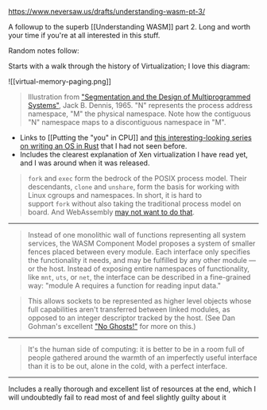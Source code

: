 https://www.neversaw.us/drafts/understanding-wasm-pt-3/

A followup to the superb [[Understanding WASM]] part 2. Long and worth your time if you're at all interested in this stuff.

Random notes follow:

Starts with a walk through the history of Virtualization; I love this diagram:

![[virtual-memory-paging.png]]

> Illustration from ["Segmentation and the Design of Multiprogrammed Systems"](https://dl.acm.org/doi/pdf/10.1145/321296.321310), Jack B. Dennis, 1965. "N" represents the process address namespace, "M" the physical namespace. Note how the contiguous "N" namespace maps to a discontiguous namespace in "M".

- Links to [[Putting the "you" in CPU]] and [this interesting-looking series on writing an OS in Rust](https://os.phil-opp.com/paging-introduction/) that I had not seen before.
- Includes the clearest explanation of Xen virtualization I have read yet, and I was around when it was released.

> `fork` and `exec` form the bedrock of the POSIX process model. Their descendants, `clone` and `unshare`, form the basis for working with Linux cgroups and namespaces. In short, it is hard to support `fork` without also taking the traditional process model on board. And WebAssembly [may not want to do that](https://www.microsoft.com/en-us/research/uploads/prod/2019/04/fork-hotos19.pdf).

----

> Instead of one monolithic wall of functions representing all system services, the WASM Component Model proposes a system of smaller fences placed between every module. Each interface only specifies the functionality it needs, and may be fulfilled by any other module — or the host. Instead of exposing entire namespaces of functionality, like `mnt`, `uts`, or `net`, the interface can be described in a fine-grained way: "module A requires a function for reading input data."

> This allows sockets to be represented as higher level objects whose full capabilities aren't transferred between linked modules, as opposed to an integer descriptor tracked by the host. (See Dan Gohman's excellent ["No Ghosts!"](https://blog.sunfishcode.online/no-ghosts/) for more on this.)

----

> It's the human side of computing: it is better to be in a room full of people gathered around the warmth of an imperfectly useful interface than it is to be out, alone in the cold, with a perfect interface.

----

Includes a really thorough and excellent list of resources at the end, which I will undoubtedly fail to read most of and feel slightly guilty about it
